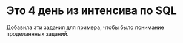 # Это 4 день из интенсива по SQL

Добавила эти задания для примера, чтобы было понимание проделаннных заданий.
